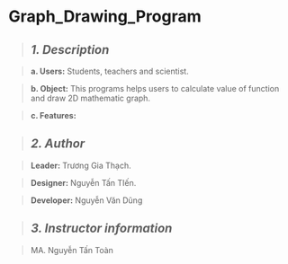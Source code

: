 # Graph_Drawing_Program

> ## ***1. Description***

> **a. Users:** Students, teachers and scientist.

> **b. Object:** This programs helps users to calculate value of function and draw 2D mathematic graph.

> **c. Features:**

> ## ***2. Author***

> **Leader:** Trương Gia Thạch.

> **Designer:** Nguyễn Tấn TIến.

> **Developer:** Nguyễn Văn Dũng

> ## ***3. Instructor information***

> MA. Nguyễn Tấn Toàn
